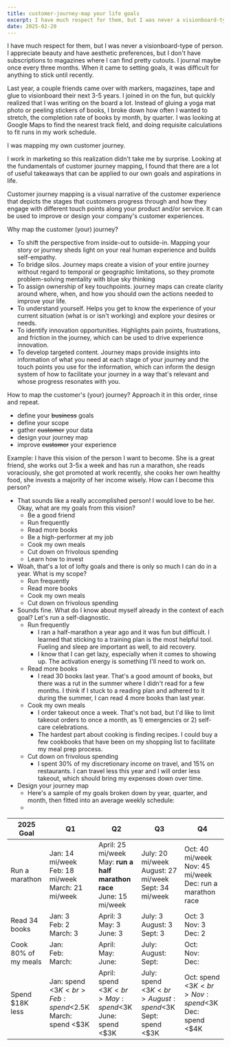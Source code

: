```yaml
---
title: customer-journey-map your life goals
excerpt: I have much respect for them, but I was never a visionboard-type of person. I appreciate beauty and have aesthetic preferences, but I don't have subscriptions to magazines where I can find pretty cutouts. I journal maybe once every three months. When it came to setting goals, it was difficult for anything to stick until recently.Last year, a couple friends came over with markers, magazines, tape and glue to visionboard their next 3-5 years. I joined in on the fun, but quickly realized that I was writing on the board a lot..
date: 2025-02-20
---
```

I have much respect for them, but I was never a visionboard-type of person. I appreciate beauty and have aesthetic preferences, but I don't have subscriptions to magazines where I can find pretty cutouts. I journal maybe once every three months. When it came to setting goals, it was difficult for anything to stick until recently.

Last year, a couple friends came over with markers, magazines, tape and glue to visionboard their next 3-5 years. I joined in on the fun, but quickly realized that I was writing on the board a lot. Instead of gluing a yoga mat photo or peeling stickers of books, I broke down how often I wanted to stretch, the completion rate of books by month, by quarter. I was looking at Google Maps to find the nearest track field, and doing requisite calculations to fit runs in my work schedule.

I was mapping my own customer journey.

I work in marketing so this realization didn't take me by surprise. Looking at the fundamentals of customer journey mapping, I found that there are a lot of useful takeaways that can be applied to our own goals and aspirations in life.

Customer journey mapping is a visual narrative of the customer experience that depicts the stages that customers progress through and how they engage with different touch points along your product and/or service. It can be used to improve or design your company's customer experiences.

Why map the customer (your) journey?

- To shift the perspective from inside-out to outside-in. Mapping your story or journey sheds light on your real human experience and builds self-empathy.
- To bridge silos. Journey maps create a vision of your entire journey without regard to temporal or geographic limitations, so they promote problem-solving mentality with blue sky thinking 
- To assign ownership of key touchpoints. journey maps can create clarity around where, when, and how you should own the actions needed to improve your life.
- To understand yourself. Helps you get to know the experience of your current situation (what is or isn't working) and explore your desires or needs.
- To identify innovation opportunities. Highlights pain points, frustrations, and friction in the journey, which can be used to drive experience innovation.
- To develop targeted content. Journey maps provide insights into information of what you need at each stage of your journey and the touch points you use for the information, which can inform the design system of how to facilitate your journey in a way that's relevant and whose progress resonates with you.

How to map the customer's (your) journey? Approach it in this order, rinse and repeat. 
- define your ~~business~~ goals
- define your scope
- gather ~~customer~~ your data
- design your journey map
- improve ~~customer~~ your experience

Example: I have this vision of the person I want to become. She is a great friend, she works out 3-5x a week and has run a marathon, she reads voraciously, she got promoted at work recently, she cooks her own healthy food, she invests a majority of her income wisely. How can I become this person?
- That sounds like a really accomplished person! I would love to be her. Okay, what are my goals from this vision?
	- Be a good friend
	- Run frequently
	- Read more books
	- Be a high-performer at my job
	- Cook my own meals
	- Cut down on frivolous spending
	- Learn how to invest
- Woah, that's a lot of lofty goals and there is only so much I can do in a year. What is my scope? 
	- Run frequently
	- Read more books
	- Cook my own meals
	- Cut down on frivolous spending
- Sounds fine. What do I know about myself already in the context of each goal? Let's run a self-diagnostic.
	- Run frequently
		- I ran a half-marathon a year ago and it was fun but difficult. I learned that sticking to a training plan is the most helpful tool. Fueling and sleep are important as well, to aid recovery. 
		- I know that I can get lazy, especially when it comes to showing up. The activation energy is something I'll need to work on.
	- Read more books
		- I read 30 books last year. That's a good amount of books, but there was a rut in the summer where I didn't read for a few months. I think if I stuck to a reading plan and adhered to it during the summer, I can read 4 more books than last year.
	- Cook my own meals
		- I order takeout once a week. That's not bad, but I'd like to limit takeout orders to once a month, as 1) emergencies or 2) self-care celebrations. 
		- The hardest part about cooking is finding recipes. I could buy a few cookbooks that have been on my shopping list to facilitate my meal prep process.
	- Cut down on frivolous spending
		- I spent 30% of my discretionary income on travel, and 15% on restaurants. I can travel less this year and I will order less takeout, which should bring my expenses down over time.
- Design your journey map
	- Here's a sample of my goals broken down by year, quarter, and month, then fitted into an average weekly schedule:
	- 

| 2025 Goal            | Q1                                                        | Q2                                                                         | Q3                                                         | Q4                                                             |
| -------------------- | --------------------------------------------------------- | -------------------------------------------------------------------------- | ---------------------------------------------------------- | -------------------------------------------------------------- |
| Run a marathon       | Jan: 14 mi/week<br>Feb: 18 mi/week<br>March: 21 mi/week   | April: 25 mi/week<br>May: **run a half marathon race**<br>June: 15 mi/week | July: 20 mi/week<br>August: 27 mi/week<br>Sept: 34 mi/week | Oct: 40 mi/week<br>Nov: 45 mi/week<br>Dec: run a marathon race |
| Read 34 books        | Jan: 3<br>Feb: 2<br>March: 3                              | April: 3<br>May: 3<br>June: 3                                              | July: 3<br>August: 3<br>Sept: 3                            | Oct: 3<br>Nov: 3<br>Dec: 2                                     |
| Cook 80% of my meals | Jan: <br>Feb: <br>March:                                  | April: <br>May: <br>June:                                                  | July: <br>August: <br>Sept:                                | Oct: <br>Nov: <br>Dec:                                         |
| Spend $18K less      | Jan: spend <$3K<br>Feb: spend <$2.5K<br>March: spend <$3K | April: spend <$3K<br>May: spend <$3K<br>June: spend <$3K                   | July: spend <$3K<br>August: spend <$3K<br>Sept: spend <$3K | Oct: spend <$3K<br>Nov: spend <$3K<br>Dec: spend <$4K          |

